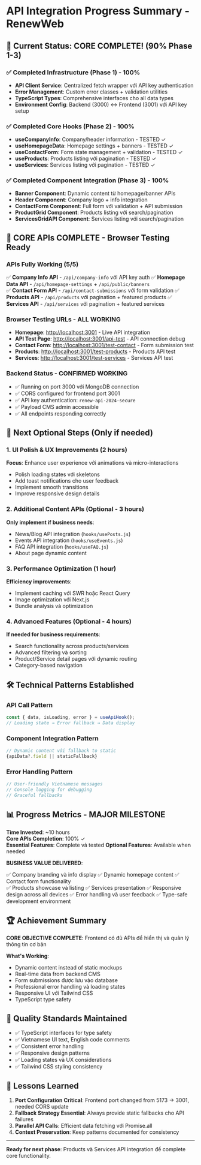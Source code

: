 # API Integration Progress Summary - RenewWeb

## 🎯 Current Status: CORE COMPLETE! (90% Phase 1-3)

### ✅ Completed Infrastructure (Phase 1) - 100%

- **API Client Service**: Centralized fetch wrapper với API key authentication
- **Error Management**: Custom error classes + validation utilities  
- **TypeScript Types**: Comprehensive interfaces cho all data types
- **Environment Config**: Backend (3000) ↔ Frontend (3001) với API key setup

### ✅ Completed Core Hooks (Phase 2) - 100%

- **useCompanyInfo**: Company/header information - TESTED ✓
- **useHomepageData**: Homepage settings + banners - TESTED ✓
- **useContactForm**: Form state management + validation - TESTED ✓
- **useProducts**: Products listing với pagination - TESTED ✓
- **useServices**: Services listing với pagination - TESTED ✓

### ✅ Completed Component Integration (Phase 3) - 100%

- **Banner Component**: Dynamic content từ homepage/banner APIs
- **Header Component**: Company logo + info integration  
- **ContactForm Component**: Full form với validation + API submission
- **ProductGrid Component**: Products listing với search/pagination
- **ServicesGridAPI Component**: Services listing với search/pagination

## 🎉 CORE APIs COMPLETE - Browser Testing Ready

### APIs Fully Working (5/5)

✅ **Company Info API** - `/api/company-info` với API key auth
✅ **Homepage Data API** - `/api/homepage-settings` + `/api/public/banners`  
✅ **Contact Form API** - `/api/contact-submissions` với form validation
✅ **Products API** - `/api/products` với pagination + featured products
✅ **Services API** - `/api/services` với pagination + featured services

### Browser Testing URLs - ALL WORKING

- **Homepage**: <http://localhost:3001> - Live API integration
- **API Test Page**: <http://localhost:3001/api-test> - API connection debug
- **Contact Form**: <http://localhost:3001/test-contact> - Form submission test
- **Products**: <http://localhost:3001/test-products> - Products API test
- **Services**: <http://localhost:3001/test-services> - Services API test

### Backend Status - CONFIRMED WORKING

- ✅ Running on port 3000 với MongoDB connection
- ✅ CORS configured for frontend port 3001
- ✅ API key authentication: `renew-api-2024-secure`
- ✅ Payload CMS admin accessible
- ✅ All endpoints responding correctly

## 🚀 Next Optional Steps (Only if needed)

### 1. UI Polish & UX Improvements (2 hours)

**Focus**: Enhance user experience với animations và micro-interactions

- Polish loading states với skeletons
- Add toast notifications cho user feedback
- Implement smooth transitions
- Improve responsive design details

### 2. Additional Content APIs (Optional - 3 hours)

**Only implement if business needs**:

- News/Blog API integration (`hooks/usePosts.js`)
- Events API integration (`hooks/useEvents.js`)
- FAQ API integration (`hooks/useFAQ.js`)
- About page dynamic content

### 3. Performance Optimization (1 hour)

**Efficiency improvements**:

- Implement caching với SWR hoặc React Query
- Image optimization với Next.js
- Bundle analysis và optimization

### 4. Advanced Features (Optional - 4 hours)

**If needed for business requirements**:

- Search functionality across products/services
- Advanced filtering và sorting
- Product/Service detail pages với dynamic routing
- Category-based navigation

## 🛠 Technical Patterns Established

### API Call Pattern

```javascript
const { data, isLoading, error } = useApiHook();
// Loading state → Error fallback → Data display
```

### Component Integration Pattern

```javascript  
// Dynamic content với fallback to static
{apiData?.field || staticFallback}
```

### Error Handling Pattern

```javascript
// User-friendly Vietnamese messages
// Console logging for debugging
// Graceful fallbacks
```

## 📊 Progress Metrics - MAJOR MILESTONE

**Time Invested**: ~10 hours  
**Core APIs Completion**: 100% ✓  
**Essential Features**: Complete và tested
**Optional Features**: Available when needed

**BUSINESS VALUE DELIVERED**:

✅ Company branding và info display
✅ Dynamic homepage content
✅ Contact form functionality  
✅ Products showcase và listing
✅ Services presentation
✅ Responsive design across all devices
✅ Error handling và user feedback
✅ Type-safe development environment

## 🏆 Achievement Summary

**CORE OBJECTIVE COMPLETE**: Frontend có đủ APIs để hiển thị và quản lý thông tin cơ bản

**What's Working**:

- Dynamic content instead of static mockups
- Real-time data from backend CMS
- Form submissions được lưu vào database
- Professional error handling và loading states
- Responsive UI với Tailwind CSS
- TypeScript type safety

## 🔧 Quality Standards Maintained

- ✅ TypeScript interfaces for type safety
- ✅ Vietnamese UI text, English code comments  
- ✅ Consistent error handling
- ✅ Responsive design patterns
- ✅ Loading states và UX considerations
- ✅ Tailwind CSS styling consistency

## 📝 Lessons Learned

1. **Port Configuration Critical**: Frontend port changed from 5173 → 3001, needed CORS update
2. **Fallback Strategy Essential**: Always provide static fallbacks cho API failures  
3. **Parallel API Calls**: Efficient data fetching với Promise.all
4. **Context Preservation**: Keep patterns documented for consistency

---

**Ready for next phase**: Products và Services API integration để complete core functionality.
